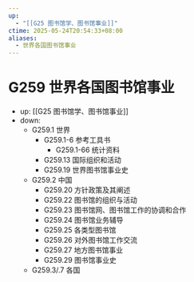 ```yaml
---
up:
  - "[[G25 图书馆学、图书馆事业]]"
ctime: 2025-05-24T20:54:33+08:00
aliases:
  - 世界各国图书馆事业
---
```


# G259 世界各国图书馆事业

- up: [[G25 图书馆学、图书馆事业]]
- down:	
	- G259.1 世界
		- G259.1-6 参考工具书
			- G259.1-66 统计资料
		- G259.13 国际组织和活动
		- G259.19 世界图书馆事业史
	- G259.2 中国
		- G259.20 方针政策及其阐述
		- G259.22 图书馆的组织与活动
		- G259.23 图书馆网、图书馆工作的协调和合作
		- G259.24 图书馆业务辅导
		- G259.25 各类型图书馆
		- G259.26 对外图书馆工作交流
		- G259.27 地方图书馆事业
		- G259.29 图书馆事业史
	- G259.3/.7 各国
	
